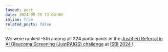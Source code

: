 ```yaml
---
layout: post
date: 2024-05-28 12:00:00
inline: True
related_posts: false
---
```

We were ranked -5th among all 324 participants in the <a href='https://justraigs.grand-challenge.org/'> Justified Referral in AI Glaucoma Screening (JustRAIGS) challenge</a> at <a href='https://biomedicalimaging.org/2024/'> ISBI 2024 </a>!
